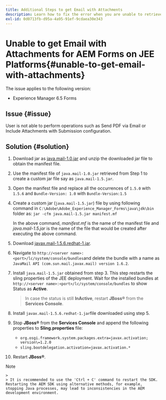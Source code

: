 ```yaml
---
title: Additional Steps to get Email with Attachments
description: Learn how to fix the error when you are unable to retrieve Email with Attachments for AEM Forms on JEE Platforms.
exl-id: 0d0713fb-d95a-4a95-91ef-9cdaea30e343
---
```

# Unable to get Email with Attachments for AEM Forms on JEE Platforms{#unable-to-get-email-with-attachments}

The issue applies to the following version:

* Experience Manager 6.5 Forms

## Issue {#issue}

User is not able to perform operations such as Send PDF via Email or Include Attachments with Submission configuration.

## Solution {#solution}

1. Download jar as [java.mail-1.0.jar](/help/forms/using/java.mail-1.0.jar) and unzip the downloaded jar file to obtain the manifest file.

1. Use the manifest file of `java.mail-1.0.jar` retrieved from Step 1 to create a custom jar file say as `java.mail-1.5.jar`.

1. Open the manifest file and replace all the occurrences of `1.5.0` with `1.5.6` and `Bundle-Version: 1.0` with `Bundle-Version:1.5`

1. Create a custom jar (`java.mail-1.5.jar`) file by using following command in `C:\Adobe\Adobe_Experience_Manager_Forms\java\jdk\bin` folder as:
    `jar -cfm java.mail-1.5.jar manifest.mf`

    In the above command, *manifest.mf* is the name of the manifest file and *java.mail-1.5.jar* is the name of the file that would be created after executing the above command.         

1. Download [javax.mail-1.5.6.redhat-1.jar](https://mvnrepository.com/artifact/com.sun.mail/javax.mail/1.5.6.redhat-1).

1. Navigate to `http://<server name>:<port>/lc/system/console/bundles`and delete the bundle with a name as `JavaMail API (com.sun.mail.javax.mail) version 1.6.2`. 

1. Install `java.mail-1.5.jar` obtained from step 3. This step restarts the sling properties of the JEE deployment. Wait for the installed bundles at `http://<server name>:<port>/lc/system/console/bundles` to show Status as **Active**. 

    >In case the status is still **InActive**, restart   **JBoss&reg;** from the **Services Console**.


1. Install `javax.mail-1.5.6.redhat-1.jar`file downloaded using step 5.

1. Stop **JBoss&reg;** from the **Services Console** and append the following properties to **Sling.properties** file:
    * `org.osgi.framework.system.packages.extra=javax.activation; version\=1.2.0`
    * `sling.bootdelegation.activation=javax.activation.*`

1. Restart **JBoss&reg;**.

>[!NOTE]
    >
    > It is recommended to use the 'Ctrl + C' command to restart the SDK. Restarting the AEM SDK using alternative methods, for example, stopping Java processes, may lead to inconsistencies in the AEM development environment.
